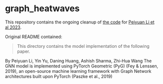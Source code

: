 # graph_heatwaves

This repository contains the ongoing cleanup of [the
code](https://doi.org/10.5281/zenodo.7504753) for [Peiyuan Li et al
2023](https://agupubs.onlinelibrary.wiley.com/doi/10.1029/2023GL103405).

Original README contained:
> This directory contains the model implementation of the following paper.
<Regional heatwave prediction using weather station data and Graph Neural Network>
By Peiyuan Li, Yin Yu, Daning Huang, Ashish Sharma, Zhi-Hua Wang
The GNN model is implemented using PyTorch Geometric (PyG) (Fey & Lenssen, 2019), an open-source machine learning framework with Graph Network architectures built upon PyTorch (Paszke et al., 2019)
